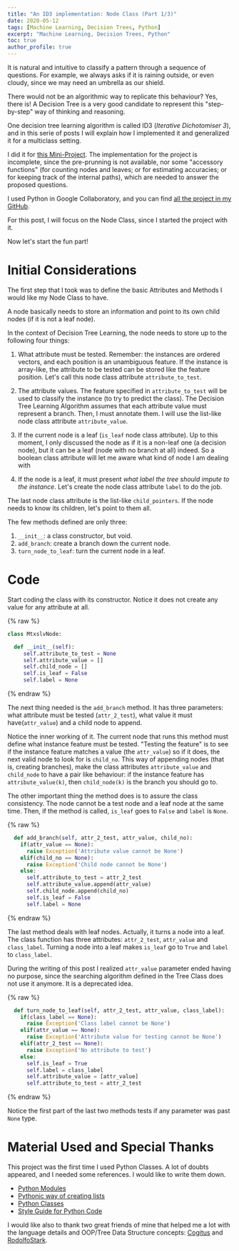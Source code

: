 ```yaml
---
title: "An ID3 implementation: Node Class (Part 1/3)"
date: 2020-05-12
tags: [Machine Learning, Decision Trees, Python]
excerpt: "Machine Learning, Decision Trees, Python"
toc: true
author_profile: true
---
```


 It is natural and intuitive to classify a pattern through a sequence of questions. For example, we always asks if it is raining outside, or even cloudy, since we may need an umbrella as our shield.

There would not be an algorithmic way to replicate this behaviour? Yes, there is! A Decision Tree is a very good candidate to represent this "step-by-step"
way of thinking and reasoning. 

One decision tree learning algorithm is called ID3 (_Iterative Dichotomiser 3_), and in this serie of posts I will explain how I implemented it and generalized it for a multiclass setting. 

I did it for [this Mini-Project](https://courses.cs.washington.edu/courses/cse446/15sp/assignments/1/hw1.pdf). The implementation for the project is incomplete, since the pre-prunning is not available, nor some "accessory functions" (for counting nodes and leaves; or for estimating accuracies; or for keeping track of the internal paths), which are needed to answer the proposed questions. 

I used Python in Google Collaboratory, and you can find [all the project in my GitHub](https://github.com/mtxslv/StudyingMachineLearning/tree/master/PaulGAllenSchool/DecisionTrees).

For this post, I will focus on the Node Class, since I started the project with it.

Now let's start the fun part!

# Initial Considerations

The first step that I took was to define the basic Attributes and Methods I would like my Node Class to have.

A node basically needs to store an information and point to its own child nodes (if it is not a leaf node).

In the context of Decision Tree Learning, the node needs to store up to the following four things:

1. What attribute must be tested. Remember: the instances are ordered vectors, and each position is an unambiguous feature. If the instance is array-like, the attribute to be tested can be stored like the feature position. Let's call this node class attribute ```attribute_to_test```.

2. The attribute values. The feature specified in ```attribute_to_test``` will be used to classify the instance (to try to predict the class). The Decision Tree Learning Algorithm assumes that each attribute value must represent a branch. Then, I must annotate them. I will use the list-like node class attribute ```attribute_value```.

3. If the current node is a leaf (```is_leaf``` node class attribute). Up to this moment, I only discussed the node as if it is a non-leaf one (a decision node), but it can be a leaf (node with no branch at all) indeed. So a boolean class attribute will let me aware what kind of node I am dealing with

4.  If the node is a leaf, it must present _what label the tree should impute to the instance_. Let's create the node class attribute ```label``` to do the job.

The last node class attribute is the list-like ```child_pointers```. If the node needs to know its children, let's point to them all.

The few methods defined are only three:

1. ```__init__```: a class constructor, but void.
2. ```add_branch```: create a branch down the current node.
3. ```turn_node_to_leaf```: turn the current node in a leaf.

# Code

Start coding the class with its constructor. Notice it does not create any value for any attribute at all. 

{% raw %}
```python
class MtxslvNode:

  def __init__(self):
     self.attribute_to_test = None
     self.attribute_value = []
     self.child_node = []
     self.is_leaf = False
     self.label = None
```
{% endraw %}

The next thing needed is the ```add_branch``` method. It has three parameters: what attribute must be tested (```attr_2_test```), what value it must have(```attr_value```) and a child node to append.

Notice the inner working of it. The current node that runs this method must define what instance feature must be tested. "Testing the feature" is to see if the instance feature matches a value (the ```attr_value```) so if it does, the next valid node to look for is ```child_no```. This way of appending nodes (that is, creating branches), make the class attributes ```attribute_value``` and ```child_node``` to have a pair like behaviour: if the instance feature has ```attribute_value(k)```, then ```child_node(k)``` is the branch you should go to. 

The other important thing the method does is to assure the class consistency. The node cannot be a test node and a leaf node at the same time. Then, if the method is called, ```is_leaf``` goes to ```False``` and ```label``` is ```None```.

{% raw %}
```python
  def add_branch(self, attr_2_test, attr_value, child_no):
    if(attr_value == None):
      raise Exception('Attribute value cannot be None')
    elif(child_no == None):
      raise Exception('Child node cannot be None')
    else:  
      self.attribute_to_test = attr_2_test      
      self.attribute_value.append(attr_value)
      self.child_node.append(child_no)
      self.is_leaf = False
      self.label = None
```
{% endraw %}

The last method deals with leaf nodes. Actually, it turns a node into a leaf. The class function has three attributes: ```attr_2_test```, ```attr_value``` and ```class_label```.
Turning a node into a leaf makes ```is_leaf``` go to ```True``` and ```label``` to ```class_label```. 

During the writing of this post I realized ```attr_value``` parameter ended having no purpose, since the searching algorithm defined in the Tree Class does not use it anymore. It is a deprecated idea.

{% raw %}
```python
  def turn_node_to_leaf(self, attr_2_test, attr_value, class_label):
    if(class_label == None):
      raise Exception('Class label cannot be None')
    elif(attr_value == None):
      raise Exception('Attribute value for testing cannot be None')
    elif(attr_2_test == None):
      raise Exception('No attribute to test')  
    else:
      self.is_leaf = True
      self.label = class_label
      self.attribute_value = [attr_value]
      self.attribute_to_test = attr_2_test
```
{% endraw %}

Notice the first part of the last two methods tests if any parameter was past ```None``` type.

# Material Used and Special Thanks

This project was the first time I used Python Classes. A lot of doubts appeared, and I needed some references. I would like to write them down.

* [Python Modules](https://docs.python.org/3/tutorial/modules.html)
* [Pythonic way of creating lists](https://docs.python.org/3/tutorial/datastructures.html#list-comprehensions)
* [Python Classes](https://docs.python.org/3/tutorial/classes.html)
* [Style Guide for Python Code](https://www.python.org/dev/peps/pep-0008/)

I would like also to thank two great friends of mine that helped me a lot with the language details and OOP/Tree Data Structure concepts: [Cogitus](https://github.com/cogitus/) and [RodolfoStark](https://github.com/rodolfostark/).